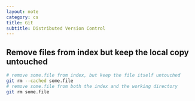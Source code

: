```yaml
---
layout: note
category: cs
title: Git
subtitle: Distributed Version Control
---
```


## Remove files from index but keep the local copy untouched

```sh
# remove some.file from index, but keep the file itself untouched
git rm --cached some.file
# remove some.file from both the index and the working directory
git rm some.file
```
